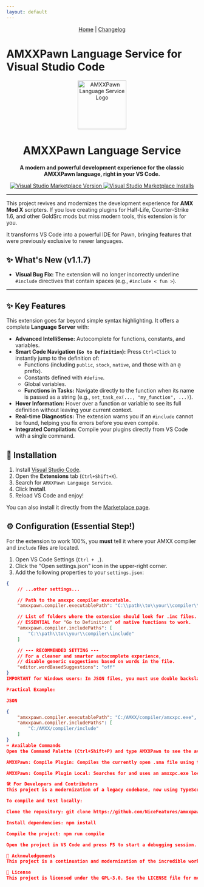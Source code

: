```yaml
---
layout: default
---
```


<p align="center">
  <a href="/amxxpawn-language/">Home</a> | 
  <a href="/amxxpawn-language/CHANGELOG.html">Changelog</a>
</p>

# AMXXPawn Language Service for Visual Studio Code

<p align="center">
  <img src="https://raw.githubusercontent.com/NiceFeatures/amxxpawn-language/master/images/extension-logo.png" alt="AMXXPawn Language Service Logo" width="128">
  <h1 align="center">AMXXPawn Language Service</h1>
</p>

<p align="center">
  <strong>A modern and powerful development experience for the classic AMXXPawn language, right in your VS Code.</strong>
</p>

<p align="center">
    <a href="https://marketplace.visualstudio.com/items?itemName=iceeedR.amxx-pawn-language-editor">
        <img alt="Visual Studio Marketplace Version" src="https://img.shields.io/visual-studio-marketplace/v/iceeedR.amxx-pawn-language-editor?style=for-the-badge&label=Marketplace">
    </a>
    <a href="https://marketplace.visualstudio.com/items?itemName=iceeedR.amxx-pawn-language-editor">
        <img alt="Visual Studio Marketplace Installs" src="https://img.shields.io/visual-studio-marketplace/i/iceeedR.amxx-pawn-language-editor?style=for-the-badge&color=blue">
    </a>
</p>

---

This project revives and modernizes the development experience for **AMX Mod X** scripters. If you love creating plugins for Half-Life, Counter-Strike 1.6, and other GoldSrc mods but miss modern tools, this extension is for you.

It transforms VS Code into a powerful IDE for Pawn, bringing features that were previously exclusive to newer languages.

## ✨ What's New (v1.1.7)

* **Visual Bug Fix:** The extension will no longer incorrectly underline `#include` directives that contain spaces (e.g., `#include < fun >`).

---

## ✨ Key Features

This extension goes far beyond simple syntax highlighting. It offers a complete **Language Server** with:

* **Advanced IntelliSense:** Autocomplete for functions, constants, and variables.
* **Smart Code Navigation (`Go to Definition`):** Press `Ctrl+Click` to instantly jump to the definition of:
    * Functions (including `public`, `stock`, `native`, and those with an `@` prefix).
    * Constants defined with `#define`.
    * Global variables.
    * **Functions in Tasks:** Navigate directly to the function when its name is passed as a string (e.g., `set_task_ex(..., "my_function", ...)`).
* **Hover Information:** Hover over a function or variable to see its full definition without leaving your current context.
* **Real-time Diagnostics:** The extension warns you if an `#include` cannot be found, helping you fix errors before you even compile.
* **Integrated Compilation:** Compile your plugins directly from VS Code with a single command.

## 🚀 Installation

1.  Install [Visual Studio Code](https://code.visualstudio.com/).
2.  Open the **Extensions** tab (`Ctrl+Shift+X`).
3.  Search for `AMXXPawn Language Service`.
4.  Click **Install**.
5.  Reload VS Code and enjoy!

You can also install it directly from the [Marketplace page](https://marketplace.visualstudio.com/items?itemName=iceeedR.amxx-pawn-language-editor).

## ⚙️ Configuration (Essential Step!)

For the extension to work 100%, you **must** tell it where your AMXX compiler and `include` files are located.

1.  Open VS Code Settings (`Ctrl + ,`).
2.  Click the "Open settings.json" icon in the upper-right corner.
3.  Add the following properties to your `settings.json`:

```json
{
    // ...other settings...

    // Path to the amxxpc compiler executable.
    "amxxpawn.compiler.executablePath": "C:\\path\\to\\your\\compiler\\amxxpc.exe",

    // List of folders where the extension should look for .inc files.
    // ESSENTIAL for "Go to Definition" of native functions to work.
    "amxxpawn.compiler.includePaths": [
        "C:\\path\\to\\your\\compiler\\include"
    ]

    // --- RECOMMENDED SETTING ---
    // For a cleaner and smarter autocomplete experience,
    // disable generic suggestions based on words in the file.
    "editor.wordBasedSuggestions": "off"
}
IMPORTANT for Windows users: In JSON files, you must use double backslashes (\\) or forward slashes (/) in paths.

Practical Example:

JSON

{
    "amxxpawn.compiler.executablePath": "C:/AMXX/compiler/amxxpc.exe",
    "amxxpawn.compiler.includePaths": [
        "C:/AMXX/compiler/include"
    ]
}
⌨️ Available Commands
Open the Command Palette (Ctrl+Shift+P) and type AMXXPawn to see the available commands:

AMXXPawn: Compile Plugin: Compiles the currently open .sma file using the executablePath defined in the settings.

AMXXPawn: Compile Plugin Local: Searches for and uses an amxxpc.exe located in the same folder as the .sma file you are editing.

🛠️ For Developers and Contributors
This project is a modernization of a legacy codebase, now using TypeScript and the latest vscode-languageclient APIs. Contributions are very welcome!

To compile and test locally:

Clone the repository: git clone https://github.com/NiceFeatures/amxxpawn-language.git

Install dependencies: npm install

Compile the project: npm run compile

Open the project in VS Code and press F5 to start a debugging session.

🙏 Acknowledgements
This project is a continuation and modernization of the incredible work originally done by KliPPy. All credit for the solid foundation and the original idea goes to him.

📄 License
This project is licensed under the GPL-3.0. See the LICENSE file for more details.
